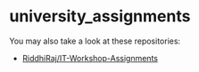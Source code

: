 # university_assignments


You may also take a look at these repositories:
* [RiddhiRaj/IT-Workshop-Assignments](https://github.com/RiddhiRaj/IT-Workshop-Assignments)
